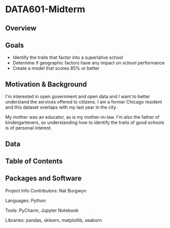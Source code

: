 # DATA601-Midterm

## Overview

## Goals

- Identify the traits that factor into a superlative school
- Determine if geographic factors have any impact on school performance
- Create a model that scores 85% or better

## Motivation & Background

I'm interested in open government and open data and I want to better understand the services offered to citizens.  I am a former Chicago resident and this dataset overlaps with my last year in the city.

My mother was an educator, as is my mother-in-law.  I'm also the father of kindergarteners, so understanding how to identify the traits of good schools is of personal interest. 

## Data



## Table of Contents

## Packages and Software

Project Info
Contributors: Nat Burgwyn

Languages: Python

Tools: PyCharm, Jupyter Notebook

Libraries: pandas, sklearn, matplotlib, seaborn
